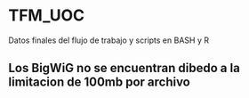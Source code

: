 # TFM_UOC
Datos finales del flujo de trabajo y scripts en BASH y R

## Los BigWiG no se encuentran dibedo a la limitacion de 100mb por archivo
